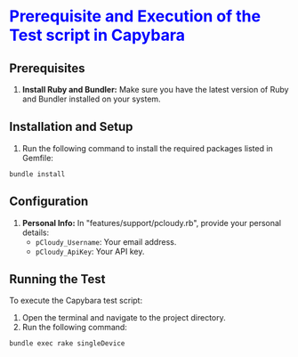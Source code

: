 <!DOCTYPE html>
<html>
<head>
    <title>Capybara Test Script Setup and Execution Guide</title>
</head>
<body>

<h1><font color="Blue">Prerequisite and Execution of the Test script in Capybara</font></h1>

<h2>Prerequisites</h2>

<ol>
    <li><strong>Install Ruby and Bundler:</strong> Make sure you have the latest version of Ruby and Bundler installed on your system.</li>
</ol>

<h2>Installation and Setup</h2>

<ol>
    <li>Run the following command to install the required packages listed in Gemfile:</li>
</ol>

<pre><code>bundle install</code></pre>

<h2>Configuration</h2>

<ol>
    <li><strong>Personal Info:</strong> In "features/support/pcloudy.rb", provide your personal details:
        <ul>
            <li><code>pCloudy_Username</code>: Your email address.</li>
            <li><code>pCloudy_ApiKey</code>: Your API key.</li>
        </ul>
    </li>
</ol>

<h2>Running the Test</h2>

<p>To execute the Capybara test script:</p>

<ol>
    <li>Open the terminal and navigate to the project directory.</li>
    <li>Run the following command:</li>
</ol>

<pre><code>bundle exec rake singleDevice</code></pre>


</body>
</html>
